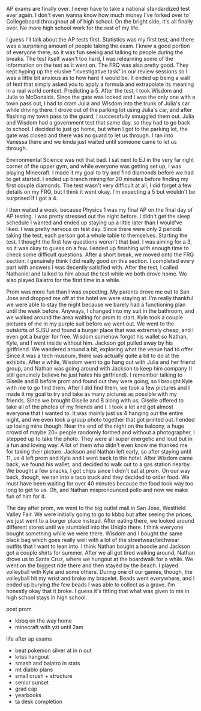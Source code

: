 
AP exams are finally over. I never have to take a national standardized test ever again. I don't even wanna know how much money I've forked over to Collegeboard throughout all of high school. On the bright side, it's all finally over. No more high school work for the rest of my life.

I guess I'll talk about the AP tests first. Statistics was my first test, and there was a surprising amount of people taking the exam. I knew a good portion of everyone there, so it was fun seeing and talking to people during the breaks. The test itself wasn't too hard, I was relearning some of the information on the test as it went on. The FRQ was also pretty good. They kept hyping up the elusive "investigative task" in our review sessions so I was a little bit anxious as to how hard it would be. It ended up being a wall of text that simply asked you to apply a formula and extrapolate its meaning in a real world context. Predicting a 5. After the test, I took Wisdom and Julia to McDonalds. Since the gate was locked and I was the only one with a town pass out, I had to cram Julia and Wisdom into the trunk of Julia's car while driving there. I drove out of the parking lot using Julia's car, and after flashing my town pass to the guard, I successfully smuggled them out. Julia and Wisdom had a government test that same day, so they had to go back to school. I decided to just go home, but when I got to the parking lot, the gate was closed and there was no guard to let us through. I ran into Vanessa there and we kinda just waited until someone came to let us through.

Environmental Science was not that bad. I sat next to EJ in the very far right corner of the upper gym, and while everyone was getting set up, I was playing Minecraft. I made it my goal to try and find diamonds before we had to get started. I ended up branch mining for 20 minutes before finding my first couple diamonds. The test wasn't very difficult at all, I did forget a few details on my FRQ, but I think it went okay. I'm expecting a 5 but wouldn't be surprised if I got a 4.

I then waited a week, because Physics 1 was my final AP on the final day of AP testing. I was pretty stressed out the night before. I didn't get the sleep schedule I wanted and ended up staying up a little later than I would've liked. I was pretty nervous on test day. Since there were only 2 periods taking the test, each person got a whole table to themselves. Starting the test, I thought the first few questions weren't that bad. I was aiming for a 3, so it was okay to guess on a few. I ended up finishing with enough time to check some difficult questions. After a short break, we moved onto the FRQ section. I genuinely think I did really good on this section. I completed every part with answers I was decently satisfied with. After the test, I called Nathaniel and talked to him about the test while we both drove home. We also played Balatro for the first time in a while.

Prom was more fun than I was expecting. My parents drove me out to San Jose and dropped me off at the hotel we were staying at. I'm really thankful we were able to stay the night because we barely had a functioning plan until the week before. Anyways, I changed into my suit in the bathroom, and we walked around the area waiting for prom to start. Kyle took a couple pictures of me in my purple suit before we went out. We went to the outskirts of SJSU and found a burger place that was extremely cheap, and I even got a burger for free. Wisdom somehow forgot his wallet so Nathan, Kyle, and I went inside without him. Jackson got pulled away by his girlfriend. We wandered around a bit, exploring what the venue had to offer. Since it was a tech museum, there was actually quite a bit to do at the exhibits. After a while, Wisdom went to go hang out with Julia and her friend group, and Nathan was going around with Jackson to keep him company (I still genuinely believe he just hates his girlfriend). I remember talking to Giselle and B before prom and found out they were going, so I brought Kyle with me to go find them. After I did find them, we took a few pictures and I made it my goal to try and take as many pictures as possible with my friends. Since we brought Giselle and B along with us, Giselle offered to take all of the photos of my friends and I. I took a lot and got almost everyone that I wanted to. It was mainly just us 4 hanging out the entire night, and we even took a group photo together that got printed out. I ended up losing mine though. Near the end of the night on the balcony, a huge crowd of maybe 20+ people randomly formed and without a photographer, I stepped up to take the photo. They were all super energetic and loud but in a fun and loving way. A lot of them who didn't even know me thanked me for taking their picture. Jackson and Nathan left early, so after staying until 11, us 4 left prom and Kyle and I went back to the hotel. After Wisdom came back, we found his wallet, and decided to walk out to a gas station nearby. We bought a few snacks, I got chips since I didn't eat at prom. On our way back, though, we ran into a taco truck and they decided to order food. We must have been waiting for over 40 minutes because the food took way too long to get to us. Oh, and Nathan mispronounced pollo and now we make fun of him for it.

The day after prom, we went to the big outlet mall in San Jose, Westfield Valley Fair. We were initially going to go to kbbq but after seeing the prices, we just went to a burger place instead. After eating there, we looked around different stores until we stumbled into the Uniqlo there. I think everyone bought something while we were there. Wisdom and I bought the same black bag which goes really well with a lot of the streetwear/techwear outfits that I want to lean into. I think Nathan bought a hoodie and Jackson got a couple shirts for summer. After we all got tired walking around, Nathan drove us to Santa Cruz, where we hungout at the boardwalk for a while. We went on the biggest ride there and then stayed by the beach. I played volleyball with Kyle and some others. During one of our games, though, the volleyball hit my wrist and broke my bracelet. Beads went everywhere, and I ended up burying the few beads I was able to collect as a grave. I'm honestly okay that it broke. I guess it's fitting that what was given to me in high school stays in high school.

post prom

- kbbq on the way home
- minecraft with yzi until 2am

life after ap exams
- beat pokemon silver at in n out
- kriss hangout
- smash and balatro in stats
- mt diablo plans
- small crush + structure
- senior sunset
- grad cap
- yearbooks
- ta desk completion
